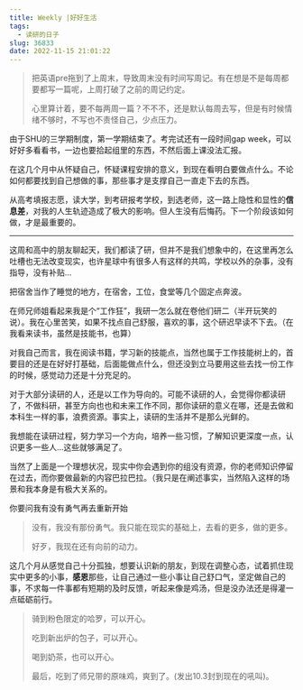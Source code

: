 ```yaml
---
title: Weekly |好好生活
tags:
  - 读研的日子
slug: 36833
date: 2022-11-15 21:01:22
---
```


> 把英语pre拖到了上周末，导致周末没有时间写周记。有在想是不是每周都要都写一篇呢，上周打破了之前的周记约定。
>
> 心里算计着，要不每两周一篇？不不不，还是默认每周去写，但是有时候情绪不够时，不写也不责怪自己，少点压力。

由于SHU的三学期制度，第一学期结束了。考完试还有一段时间gap week，可以好好多看看书，一边也要拾起组里的东西，不然后面上课没法汇报。

在这几个月中从怀疑自己，怀疑课程安排的意义，到现在看明白要做点什么。不论如何都要找到自己想做的事，那些事才是支撑自己一直走下去的东西。

从高考填报志愿，读大学，到考研报考学校，到选老师，这一路上隐性和显性的**信息差**，对我的人生轨迹造成了极大的影响。但人生没有后悔药。下一个阶段该如何做，才是最重要的。

---

这周和高中的朋友聊起天，我们都读了研，但并不是我们想象中的，在这里再怎么吐槽也无法改变现实，也许星球中有很多人有这样的共鸣，学校以外的杂事，没有指导，没有补贴...

把宿舍当作了睡觉的地方，在宿舍，工位，食堂等几个固定点奔波。

在师兄师姐看起来我是个“工作狂”，我研一怎么就在卷他们研二（半开玩笑的说）。我在心里苦笑，如果不找点自己舒服，喜欢的事，这个研迟早读不下去。（在我看来读书，虽然是技能书，也算）

对我自己而言，我在阅读书籍，学习新的技能点，当然也属于工作技能树上的，首要目的还是在好好打基础，后面能做点什么，但还没到立马要用这些去找一份工作的时候，感觉动力还是十分充足的。

对于大部分读研的人，还是以工作为导向的。可能不读研的人，会觉得你都读研了，不做科研，甚至方向也也和未来工作不同，那你读研的意义在哪，还是去做和本科生一样的事，浪费资源。事实上，读研的生活并不是那么光鲜的。

我想能在读研过程，努力学习一个方向，培养一些习惯，了解知识更深度一点，认识更多一些人...这些就够满足了。

当然了上面是一个理想状况，现实中你会遇到你的组没有资源，你的老师知识停留在过去，而你要做最新的内容巴拉巴拉。（我只是在阐述事实，当然陷入这样的场景和我本身是有极大关系的。

你要问我有没有勇气再去重新开始

> 没有，我没有那份勇气。我只能在现实的基础上，去看的更多，做的更多。
>
> 好歹，我现在还有向前的动力。

这几个月从感觉自己十分孤独，想要认识新的朋友，到现在调整心态，试着抓住现实中更多的小事，**感恩**那些，让自己通过一些小事让自己舒口气，坚定做自己的事，不求每一件事都有短期的及时反馈，听起来像是鸡汤，但是没办法还是得灌一点砥砺前行。

> 骑到粉色限定的哈罗，可以开心。
>
> 吃到新出炉的包子，可以开心。
>
> 喝到奶茶，也可以开心。
>
> 最后，吃到了师兄带的原味鸡，爽到了。(发出10.3封到现在的吼叫)。





